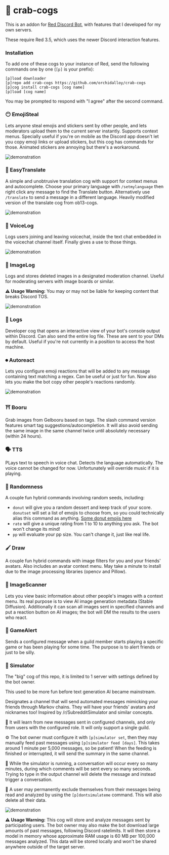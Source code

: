 # 🦀 crab-cogs

This is an addon for [Red Discord Bot](https://github.com/Cog-Creators/Red-DiscordBot), with features that I developed for my own servers.

These require Red 3.5, which uses the newer Discord interaction features.

### Installation

To add one of these cogs to your instance of Red, send the following commands one by one (`[p]` is your prefix):
```
[p]load downloader
[p]repo add crab-cogs https://github.com/orchidalloy/crab-cogs
[p]cog install crab-cogs [cog name]
[p]load [cog name]
```

You may be prompted to respond with "I agree" after the second command.

### 😶 EmojiSteal

Lets anyone steal emojis and stickers sent by other people, and lets moderators upload them to the current server instantly. Supports context menus. Specially useful if you're on mobile as the Discord app doesn't let you copy emoji links or upload stickers, but this cog has commands for those. Animated stickers are annoying but there's a workaround.

![demonstration](https://media.discordapp.net/attachments/541768631445618689/1103728807430590524/Screenshot_20230504-130350_Discord.png)

### 🎌 EasyTranslate

A simple and unobtrusive translation cog with support for context menus and autocomplete. Choose your primary language with `/setmylanguage` then right click any message to find the Translate button. Alternatively use `/translate` to send a message in a different language. Heavily modified version of the translate cog from ob13-cogs.

![demonstration](https://cdn.discordapp.com/attachments/541768631445618689/1103626125520928828/ezgif-1-204db4b118.gif)

### 🎤 VoiceLog

Logs users joining and leaving voicechat, inside the text chat embedded in the voicechat channel itself. Finally gives a use to those things.

![demonstration](https://media.discordapp.net/attachments/541768631445618689/1103627951934820412/Screenshot_20230504-062308_Discord.png)

### 🎐 ImageLog

Logs and stores deleted images in a designated moderation channel. Useful for moderating servers with image boards or similar.

**⚠️ Usage Warning:** You may or may not be liable for keeping content that breaks Discord TOS.

![demonstration](https://media.discordapp.net/attachments/541768631445618689/1103725009794510919/Screenshot_20230504-123424_Discord.png)

### 📜 Logs

Developer cog that opens an interactive view of your bot's console output within Discord. Can also send the entire log file. These are sent to your DMs by default. Useful if you're not currently in a position to access the host machine.

### ⏺ Autoreact

Lets you configure emoji reactions that will be added to any message containing text matching a regex. Can be useful or just for fun. Now also lets you make the bot copy other people's reactions randomly.  

![demonstration](https://media.discordapp.net/attachments/541768631445618689/1103721844072251423/Screenshot_20230504-123621_Discord.png)

### ⛩ Booru

Grab images from Gelbooru based on tags. The slash command version features smart tag suggestions/autocompletion. It will also avoid sending the same image in the same channel twice until absolutely necessary (within 24 hours).

### 🗣 TTS

PLays text to speech in voice chat. Detects the language automatically. The voice cannot be changed for now. Unfortunately will override music if it is playing.

### 🎲 Randomness

A couple fun hybrid commands involving random seeds, including:

* `donut` will give you a random dessert and keep track of your score. `donutset` will set a list of emojis to choose from, so you could technically alias this command as anything. [Some donut emojis here](https://imgur.com/a/9hW2RRf)  
* `rate` will give a unique rating from 1 to 10 to anything you ask. The bot won't change its mind!  
* `pp` will evaluate your pp size. You can't change it, just like real life.  

### 🖌️ Draw

A couple fun hybrid commands with image filters for you and your friends' avatars. Also includes an avatar context menu. May take a minute to install due to the image processing libraries (opencv and Pillow).

### 📎 ImageScanner

Lets you view basic information about other people's images with a context menu. Its real purpose is to view AI image generation metadata (Stable Diffusion). Additionally it can scan all images sent in specified channels and put a reaction button on AI images; the bot will DM the results to the users who react.

### 📢 GameAlert

Sends a configured message when a guild member starts playing a specific game or has been playing for some time. The purpose is to alert friends or just to be silly.

### 🧠 Simulator

The "big" cog of this repo, it is limited to 1 server with settings defined by the bot owner.

This used to be more fun before text generation AI became mainstream.

Designates a channel that will send automated messages mimicking your friends through Markov chains. They will have your friends' avatars and nicknames too! Inspired by /r/SubredditSimulator and similar concepts.

🧠 It will learn from new messages sent in configured channels, and only from users with the configured role. It will only support a single guild.

⚙ The bot owner must configure it with `[p]simulator set`, then they may manually feed past messages using `[p]simulator feed [days]`. This takes around 1 minute per 5,000 messages, so be patient! When the feeding is finished or interrupted, it will send the summary in the same channel.

🔄 While the simulator is running, a conversation will occur every so many minutes, during which comments will be sent every so many seconds. Trying to type in the output channel will delete the message and instead trigger a conversation.

👤 A user may permanently exclude themselves from their messages being read and analyzed by using the `[p]dontsimulateme` command. This will also delete all their data.

![demonstration](https://media.discordapp.net/attachments/541768631445618689/1031334469904384100/unknown.png)

**⚠️ Usage Warning:** This cog will store and analyze messages sent by participating users. The bot owner may also make the bot download large amounts of past messages, following Discord ratelimits. It will then store a model in memory whose approximate RAM usage is 60 MB per 100,000 messages analyzed. This data will be stored locally and won't be shared anywhere outside of the target server.
